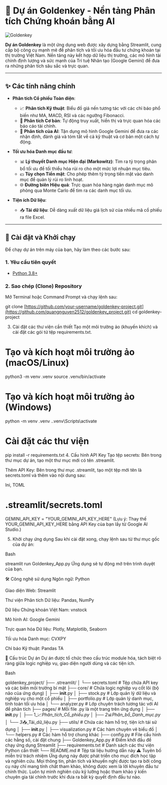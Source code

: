 # 🔑 Dự án Goldenkey - Nền tảng Phân tích Chứng khoán bằng AI

![Goldenkey](https://lh3.googleusercontent.com/IptI0l4qwnBlf_bgWVNu19cTkMHRlYaoDTHc0eluOC65CqEhRIYtI9BiwL0wci6Bo6CV3ptwhVMvzSuMu6HPMZItLQyLCdy4=w150-rw)

**Dự án Goldenkey** là một ứng dụng web được xây dựng bằng Streamlit, cung cấp bộ công cụ mạnh mẽ để phân tích và tối ưu hóa đầu tư chứng khoán tại thị trường Việt Nam. Nền tảng này kết hợp dữ liệu thị trường, các mô hình tài chính định lượng và sức mạnh của Trí tuệ Nhân tạo (Google Gemini) để đưa ra những phân tích sâu sắc và trực quan.

---

## ✨ Các tính năng chính

- **Phân tích Cổ phiếu Toàn diện**:
  - 📈 **Phân tích Kỹ thuật**: Biểu đồ giá nến tương tác với các chỉ báo phổ biến như MA, MACD, RSI và các ngưỡng Fibonacci.
  - 🏦 **Phân tích Cơ bản**: Tự động truy xuất, hiển thị và trực quan hóa các báo cáo tài chính.
  - 🤖 **Phân tích của AI**: Tận dụng mô hình Google Gemini để đưa ra các nhận định, đánh giá và tóm tắt về cả kỹ thuật và cơ bản một cách tự động.

- **Tối ưu hóa Danh mục đầu tư**:
  - 📊 **Lý thuyết Danh mục Hiện đại (Markowitz)**: Tìm ra tỷ trọng phân bổ tối ưu để tối thiểu hóa rủi ro cho một mức lợi nhuận mục tiêu.
  - 💵 **Tùy chọn Tiền mặt**: Cho phép thêm tỷ trọng tiền mặt vào danh mục để quản lý rủi ro linh hoạt.
  - 🌐 **Đường biên Hiệu quả**: Trực quan hóa hàng ngàn danh mục mô phỏng qua Monte Carlo để tìm ra các danh mục tối ưu.

- **Tiện ích Dữ liệu**:
  - 📥 **Tải dữ liệu**: Dễ dàng xuất dữ liệu giá lịch sử của nhiều mã cổ phiếu ra file Excel.

---

## 🚀 Cài đặt và Khởi chạy

Để chạy dự án trên máy của bạn, hãy làm theo các bước sau:

### 1. Yêu cầu tiên quyết
- [Python 3.8+](https://www.python.org/downloads/)

### 2. Sao chép (Clone) Repository
Mở Terminal hoặc Command Prompt và chạy lệnh sau:

git clone [https://github.com/your-username/goldenkey-project.git](https://github.com/quangnguyen2512/goldenkey_project.git)
cd goldenkey-project

3. Cài đặt các thư viện cần thiết
Tạo một môi trường ảo (khuyến khích) và cài đặt các gói từ tệp requirements.txt.

# Tạo và kích hoạt môi trường ảo (macOS/Linux)
python3 -m venv .venv
source .venv/bin/activate

# Tạo và kích hoạt môi trường ảo (Windows)
python -m venv .venv
.\.venv\Scripts\activate

# Cài đặt các thư viện
pip install -r requirements.txt
4. Cấu hình API Key
Tạo tệp secrets: Bên trong thư mục dự án, tạo một thư mục mới có tên .streamlit.

Thêm API Key: Bên trong thư mục .streamlit, tạo một tệp mới tên là secrets.toml và thêm vào nội dung sau:

Ini, TOML

# .streamlit/secrets.toml
GEMINI_API_KEY = "YOUR_GEMINI_API_KEY_HERE"
(Lưu ý: Thay thế YOUR_GEMINI_API_KEY_HERE bằng API Key của bạn lấy từ Google AI Studio.)

5. Khởi chạy ứng dụng
Sau khi cài đặt xong, chạy lệnh sau từ thư mục gốc của dự án:

Bash

streamlit run Goldenkey_App.py
Ứng dụng sẽ tự động mở trên trình duyệt của bạn.

🛠️ Công nghệ sử dụng
Ngôn ngữ: Python

Giao diện Web: Streamlit

Thư viện Phân tích Dữ liệu: Pandas, NumPy

Dữ liệu Chứng khoán Việt Nam: vnstock

Mô hình AI: Google Gemini

Trực quan hóa Dữ liệu: Plotly, Matplotlib, Seaborn

Tối ưu hóa Danh mục: CVXPY

Chỉ báo Kỹ thuật: Pandas TA

📂 Cấu trúc Dự án
Dự án được tổ chức theo cấu trúc module hóa, tách biệt rõ ràng giữa logic nghiệp vụ, giao diện người dùng và các tiện ích.

Bash

goldenkey_project/
├── .streamlit/
│   └── secrets.toml          # Tệp chứa API key và các biến môi trường bí mật
├── core/                     # Chứa logic nghiệp vụ cốt lõi (bộ não của ứng dụng)
│   ├── __init__.py
│   ├── stock.py              # Lớp quản lý dữ liệu và nghiệp vụ cho một cổ phiếu
│   ├── portfolio.py          # Lớp quản lý danh mục, tính toán tối ưu hóa
│   └── analyzer.py           # Lớp chuyên trách tương tác với AI để phân tích
├── pages/                    # Mỗi file .py là một trang trên ứng dụng
│   ├── __init__.py
│   ├── 1_📈_Phân_tích_Cổ_phiếu.py
│   ├── 2_📊_Phân_bổ_Danh_mục.py
│   └── 3_📥_Tải_dữ_liệu.py
├── utils/                    # Chứa các hàm hỗ trợ, tiện ích tái sử dụng
│   ├── __init__.py
│   ├── visualization.py      # Các hàm chuyên vẽ biểu đồ
│   └── helpers.py            # Các hàm hỗ trợ chung khác
├── config.py                 # File cấu hình các hằng số, cài đặt chung
├── Goldenkey_App.py          # Điểm khởi đầu để chạy ứng dụng Streamlit
├── requirements.txt          # Danh sách các thư viện Python cần thiết
└── README.md                 # Tệp tài liệu hướng dẫn này
⚠️ Tuyên bố miễn trừ trách nhiệm
Ứng dụng này được phát triển cho mục đích học tập và nghiên cứu. Mọi thông tin, phân tích và khuyến nghị được tạo ra bởi công cụ này chỉ mang tính chất tham khảo, không được xem là lời khuyên đầu tư chính thức. Luôn tự mình nghiên cứu kỹ lưỡng hoặc tham khảo ý kiến chuyên gia tài chính trước khi đưa ra bất kỳ quyết định đầu tư nào.